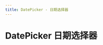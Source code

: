 ```yaml
---
title: DatePicker - 日期选择器
---
```



# DatePicker 日期选择器

<ClientOnly>
  <date-picker-demos></date-picker-demos>
</ClientOnly>

<date-picker-attributes></date-picker-attributes>
